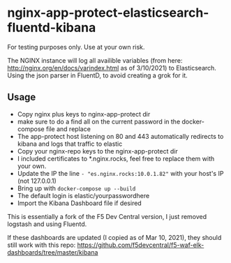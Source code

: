 # nginx-app-protect-elasticsearch-fluentd-kibana

For testing purposes only. Use at your own risk.

The NGINX instance will log all availible variables (from here: <http://nginx.org/en/docs/varindex.html> as of 3/10/2021) to Elasticsearch. Using the json parser in FluentD, to avoid creating a grok for it.

## Usage

* Copy nginx plus keys to nginx-app-protect dir
* make sure to do a find all on the current password in the docker-compose file and replace
* The app-protect host listening on 80 and 443 automatically redirects to kibana and logs that traffic to elastic
* Copy your nginx-repo keys to the nginx-app-protect dir
* I included certificates to *.nginx.rocks, feel free to replace them with your own.
* Update the IP the line `- "es.nginx.rocks:10.0.1.82"` with your host's IP (not 127.0.0.1)
* Bring up with `docker-compose up --build`
* The default login is elastic/yourpasswordhere
* Import the Kibana Dashboard file if desired


This is essentially a fork of the F5 Dev Central version, I just removed logstash and using Fluentd.

If these dashboards are updated (I copied as of Mar 10, 2021), they should still work with this repo:
<https://github.com/f5devcentral/f5-waf-elk-dashboards/tree/master/kibana>
